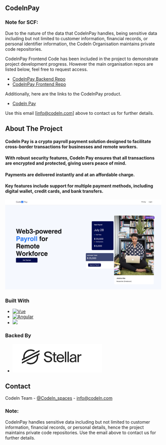 ## CodelnPay

### Note for SCF:

Due to the nature of the data that CodelnPay handles, being sensitive data including but not limited to customer information, 
financial records, or personal identifier information, the Codeln Organisation maintains private code repositories. 

CodelnPay Frontend Code has been included in the project to demonstrate project development progress. 
However the main organisation repos are listed below, feel free to request access.

* [CodelnPay Backend Repo](https://github.com/Philisiah/codelnpay.git)
* [CodelnPay Frontend Repo](https://github.com/Philisiah/beer.git)

Additionally, here are the links to the CodelnPay product.

* [Codeln Pay](https://pay.codeln.com)

Use this email [info@codeln.com] above to contact us for further details.

## About The Project

#### Codeln Pay is a crypto payroll payment solution designed to facilitate cross-border transactions for businesses and remote workers.

#### With robust security features, Codeln Pay ensures that all transactions are encrypted and protected, giving users peace of mind.

#### Payments are delivered instantly and at an affordable charge.

#### Key features include support for multiple payment methods, including digital wallet, credit cards, and bank transfers.

<!-- ABOUT THE PROJECT -->


[![Product Name Screen Shot][product-screenshot]](https://pay.codeln.com)

### Built With

* [![Vue][Vue.js]][Vue-url]
* [![Angular][Angular.io]][Angular-url]
* <a href="https://www.djangoproject.com"><img src="https://static.djangoproject.com/img/logos/django-logo-positive.png" height="40"></img></a>

### Backed By

* <a href="https://stellar.org/"><img src="images/stellar.png"></img></a>

[React.js]: https://img.shields.io/badge/React-20232A?style=for-the-badge&logo=react&logoColor=61DAFB

[React-url]: https://reactjs.org/

[Vue.js]: https://img.shields.io/badge/Vue.js-35495E?style=for-the-badge&logo=vuedotjs&logoColor=4FC08D

[Vue-url]: https://vuejs.org/

[Angular.io]: https://img.shields.io/badge/Angular-DD0031?style=for-the-badge&logo=angular&logoColor=white

[Angular-url]: https://angular.io/

[Stellar.io]: https://cdn.sanity.io/images/e2r40yh6/production-i18n/40c30d9139a96e08606c1d12dc31697649642862-1667x1000.png?w=1224&auto=format&dpr=2

[Stellar-url]:  https://stellar.org/

[Django.org]: https://static.djangoproject.com/img/logos/django-logo-positive.png

[Django-url]:  https://www.djangoproject.com
[frontend-repo]:  https://github.com/Philisiah/beer.git
[backend-repo]:  https://github.com/Philisiah/codelnpay.git

[product-screenshot]: images/product_screenshot.png



<!-- CONTACT -->

## Contact

Codeln Team - [@Codeln_spaces](https://twitter.com/Codeln_spaces) - info@codeln.com

<!-- NOTE -->

### Note:

CodelnPay handles sensitive data including but not limited to customer information, financial records, or personal
details,
hence the project maintains private code repositories. Use the email above to contact us for further details.
